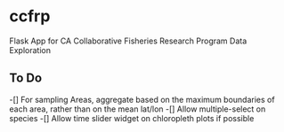 # ccfrp
Flask App for CA Collaborative Fisheries Research Program Data Exploration

## To Do
-[] For sampling Areas, aggregate based on the maximum boundaries of each area, rather than on the mean lat/lon
-[] Allow multiple-select on species
-[] Allow time slider widget on chloropleth plots if possible

